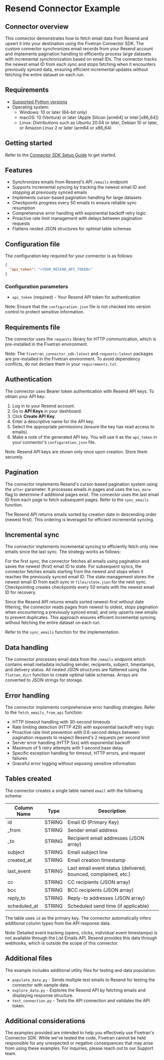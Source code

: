 # Resend Connector Example

## Connector overview
This connector demonstrates how to fetch email data from Resend and upsert it into your destination using the Fivetran Connector SDK. The custom connector synchronizes email records from your Resend account and implements pagination handling to efficiently process large datasets with incremental synchronization based on email IDs. The connector tracks the newest email ID from each sync and stops fetching when it encounters previously synced data, ensuring efficient incremental updates without fetching the entire dataset on each run.

## Requirements
- [Supported Python versions](https://github.com/fivetran/fivetran_connector_sdk/blob/main/README.md#requirements)
- Operating system:
  - Windows: 10 or later (64-bit only)
  - macOS: 13 (Ventura) or later (Apple Silicon [arm64] or Intel [x86_64])
  - Linux: Distributions such as Ubuntu 20.04 or later, Debian 10 or later, or Amazon Linux 2 or later (arm64 or x86_64)

## Getting started
Refer to the [Connector SDK Setup Guide](https://fivetran.com/docs/connectors/connector-sdk/setup-guide) to get started.

## Features
- Synchronizes emails from Resend's API `/emails` endpoint
- Supports incremental syncing by tracking the newest email ID and stopping at previously synced emails
- Implements cursor-based pagination handling for large datasets
- Checkpoints progress every 50 emails to ensure reliable sync resumption
- Comprehensive error handling with exponential backoff retry logic
- Proactive rate limit management with delays between pagination requests
- Flattens nested JSON structures for optimal table schemas

## Configuration file
The configuration key required for your connector is as follows:

```json
{
  "api_token": "<YOUR_RESEND_API_TOKEN>"
}
```

### Configuration parameters

- `api_token` (required) - Your Resend API token for authentication

Note: Ensure that the `configuration.json` file is not checked into version control to protect sensitive information.

## Requirements file
The connector uses the `requests` library for HTTP communication, which is pre-installed in the Fivetran environment.

Note: The `fivetran_connector_sdk:latest` and `requests:latest` packages are pre-installed in the Fivetran environment. To avoid dependency conflicts, do not declare them in your `requirements.txt`.

## Authentication
The connector uses Bearer token authentication with Resend API keys. To obtain your API key:

1. Log in to your Resend account.
2. Go to **API Keys** in your dashboard.
3. Click **Create API Key**.
4. Enter a descriptive name for the API key.
5. Select the appropriate permissions (ensure the key has read access to emails).
6. Make a note of the generated API key. You will use it as the `api_token` in your connector's `configuration.json` file.

Note: Resend API keys are shown only once upon creation. Store them securely.

## Pagination
The connector implements Resend's cursor-based pagination system using the `after` parameter. It processes emails in pages and uses the `has_more` flag to determine if additional pages exist. The connector uses the last email ID from each page to fetch subsequent pages. Refer to the `sync_emails` function.

The Resend API returns emails sorted by creation date in descending order (newest first). This ordering is leveraged for efficient incremental syncing.

## Incremental sync
The connector implements incremental syncing to efficiently fetch only new emails since the last sync. The strategy works as follows:

For the first sync, the connector fetches all emails using pagination and saves the newest (first) email ID to state. For subsequent syncs, the connector fetches emails starting from the newest and stops when it reaches the previously synced email ID. The state management stores the newest email ID from each sync in `files/state.json` for the next sync. Checkpointing creates checkpoints every 50 emails with the newest email ID for recovery.

Since the Resend API returns emails sorted newest-first without date filtering, the connector reads pages from newest to oldest, stops pagination when encountering a previously synced email, and only upserts new emails to prevent duplicates. This approach ensures efficient incremental syncing without fetching the entire dataset on each run.

Refer to the `sync_emails` function for the implementation.

## Data handling
The connector processes email data from the `/emails` endpoint which contains email metadata including sender, recipients, subject, timestamps, and delivery status. All nested JSON structures are flattened using the `flatten_dict` function to create optimal table schemas. Arrays are converted to JSON strings for storage.

## Error handling
The connector implements comprehensive error handling strategies. Refer to the `fetch_emails_from_api` function:

- HTTP timeout handling with 30-second timeouts
- Rate limiting detection (HTTP 429) with exponential backoff retry logic
- Proactive rate limit prevention with 0.6-second delays between pagination requests to respect Resend's 2 requests per second limit
- Server error handling (HTTP 5xx) with exponential backoff
- Maximum of 5 retry attempts with 1-second base delay
- Specific exception handling for timeout, HTTP errors, and request failures
- Graceful error logging without exposing sensitive information

## Tables created
The connector creates a single table named `email` with the following schema:

| Column Name | Type | Description |
|------------|------|-------------|
| id | STRING | Email ID (Primary Key) |
| _from | STRING | Sender email address |
| _to | STRING | Recipient email addresses (JSON array) |
| subject | STRING | Email subject line |
| created_at | STRING | Email creation timestamp |
| last_event | STRING | Last email event status (delivered, bounced, complained, etc.) |
| cc | STRING | CC recipients (JSON array) |
| bcc | STRING | BCC recipients (JSON array) |
| reply_to | STRING | Reply-to addresses (JSON array) |
| scheduled_at | STRING | Scheduled send time (if applicable) |

The table uses `id` as the primary key. The connector automatically infers additional column types from the API response data.

Note: Detailed event tracking (opens, clicks, individual event timestamps) is not available through the List Emails API. Resend provides this data through webhooks, which is outside the scope of this connector.

## Additional files
The example includes additional utility files for testing and data population:

- `populate_data.py` - Sends multiple test emails to Resend for testing the connector with sample data.
- `explore_data.py` - Explores the Resend API by fetching emails and displaying response structure.
- `test_connection.py` - Tests the API connection and validates the API token.

## Additional considerations
The examples provided are intended to help you effectively use Fivetran's Connector SDK. While we've tested the code, Fivetran cannot be held responsible for any unexpected or negative consequences that may arise from using these examples. For inquiries, please reach out to our Support team.
